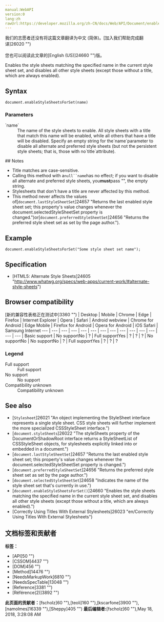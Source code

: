 ```yaml
---
manual:WebAPI
version:0
lang:zh
rawUrl:https://developer.mozilla.org/zh-CN/docs/Web/API/Document/enableStyleSheetsForSet
---
```




<bdi>我们的志愿者还没有将这篇文章翻译为<bdi>中文 (简体)</bdi>。[加入我们帮助完成翻译]26020 "")<br></br>您也可以阅读此文章的[English (US)]24660 "")版。</bdi>






Enables the style sheets matching the specified name in the current style sheet set, and disables all other style sheets (except those without a title, which are always enabled).


## Syntax<a name="Syntax"></a>

```
document.enableStyleSheetsForSet(name)
```

### Parameters<a name="Parameters"></a>
<dl><dt id=''>`name`</dt><dd>The name of the style sheets to enable. All style sheets with a title that match this name will be enabled, while all others that have a title will be disabled. Specify an empty string for the`name`parameter to disable all alternate and preferred style sheets (but not the persistent style sheets; that is, those with no`title`attribute).</dd></dl>
## Notes<a name="Notes"></a>

* Title matches are case-sensitive.
* Calling this method with a`null``name`has no effect; if you want to disable all alternate and preferred style sheets, you**must**pass &quot;&quot;, the empty string.
* Stylesheets that don&#39;t have a title are never affected by this method.
* This method never affects the values of[`document.lastStyleSheetSet`]24657 "Returns the last enabled style sheet set; this property's value changes whenever the document.selectedStyleSheetSet property is changed.")or[`document.preferredStyleSheetSet`]24656 "Returns the preferred style sheet set as set by the page author.").

## Example<a name="Example"></a>

```
document.enableStyleSheetsForSet("Some style sheet set name");
```

## Specification<a name="Specification"></a>

* [HTML5: Alternate Style Sheets]24605 "http://www.whatwg.org/specs/web-apps/current-work/#alternate-style-sheets")

## Browser compatibility<a name="Browser_compatibility"></a>
[新的兼容性表格正在测试中<i></i>]3360 "")
 | <abbr>Desktop<i></i></abbr> | <abbr>Mobile<i></i></abbr> 
 | <abbr>Chrome<i></i></abbr> | <abbr>Edge<i></i></abbr> | <abbr>Firefox<i></i></abbr> | <abbr>Internet Explorer<i></i></abbr> | <abbr>Opera<i></i></abbr> | <abbr>Safari<i></i></abbr> | <abbr>Android webview<i></i></abbr> | <abbr>Chrome for Android<i></i></abbr> | <abbr>Edge Mobile<i></i></abbr> | <abbr>Firefox for Android<i></i></abbr> | <abbr>Opera for Android<i></i></abbr> | <abbr>iOS Safari<i></i></abbr> | <abbr>Samsung Internet<i></i></abbr> 
 ---  |  ---  |  ---  |  ---  |  ---  |  ---  |  ---  |  ---  |  ---  |  ---  |  ---  |  ---  |  ---  |  ---  | 
Basic support | <abbr>No support</abbr>No | <abbr>?</abbr> | <abbr>Full support</abbr>Yes | <abbr>?</abbr> | <abbr>?</abbr> | <abbr>?</abbr> | <abbr>No support</abbr>No | <abbr>No support</abbr>No | <abbr>?</abbr> | <abbr>Full support</abbr>Yes | <abbr>?</abbr> | <abbr>?</abbr> | <abbr>?</abbr> 


### Legend<a name="Legend"></a>
<dl><dt id=''><abbr>Full support</abbr></dt><dd>Full support</dd><dt id=''><abbr>No support</abbr></dt><dd>No support</dd><dt id=''><abbr>Compatibility unknown</abbr></dt><dd>Compatibility unknown</dd></dl>

## See also<a name="See_also"></a>

* [`Stylesheet`]26021 "An object implementing the StyleSheet interface represents a single style sheet. CSS style sheets will further implement the more specialized CSSStyleSheet interface.")
* [`document.styleSheets`]26022 "The styleSheets property of the DocumentOrShadowRoot interface returns a StyleSheetList of CSSStyleSheet objects, for stylesheets explicitly linked into or embedded in a document.")
* [`document.lastStyleSheetSet`]24657 "Returns the last enabled style sheet set; this property's value changes whenever the document.selectedStyleSheetSet property is changed.")
* [`document.preferredStyleSheetSet`]24656 "Returns the preferred style sheet set as set by the page author.")
* [`document.selectedStyleSheetSet`]24658 "Indicates the name of the style sheet set that's currently in use.")
* [`document.enableStyleSheetsForSet()`]24660 "Enables the style sheets matching the specified name in the current style sheet set, and disables all other style sheets (except those without a title, which are always enabled).")
* [Correctly Using Titles With External Stylesheets]26023 "en/Correctly Using Titles With External Stylesheets")



## 文档标签和贡献者
**标签：**
* [API]50 "")
* [CSSOM]4437 "")
* [DOM]456 "")
* [Method]14476 "")
* [NeedsMarkupWork]6810 "")
* [NeedsSpecTable]13048 "")
* [Reference]3381 "")
* [Référence(2)]3892 "")

**此页面的贡献者：**[fscholz]60 ""),[teoli]160 ""),[kscarfone]3900 ""),[namolmes]16339 ""),[Sheppy]405 "")
**最后编辑者:**[fscholz]60 ""),<time>May 18, 2018, 3:28:08 AM</time>


